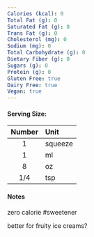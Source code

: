 ```yaml
---
Calories (kcal): 0
Total Fat (g): 0
Saturated Fat (g): 0
Trans Fat (g): 0
Cholesterol (mg): 0
Sodium (mg): 0
Total Carbohydrate (g): 0
Dietary Fiber (g): 0
Sugars (g): 0
Protein (g): 0
Gluten Free: true
Dairy Free: true
Vegan: true
---
```

#### Serving Size:

| Number | Unit    |
| :----: | :------ |
|   1    | squeeze |
|   1    | ml      |
|   8    | oz      |
|  1/4   | tsp     |
#### Notes

zero calorie #sweetener

better for fruity ice creams?